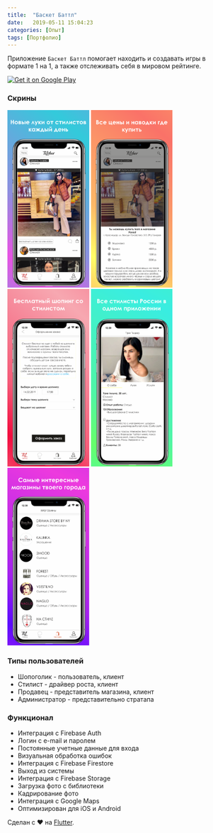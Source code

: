 ```yaml
---
title:  "Баскет Баттл"
date:   2019-05-11 15:04:23
categories: [Опыт]
tags: [Портфолио]
---
```


Приложение `Баскет Баттл` помогает находить и создавать игры в формате 1 на 1, а также отслеживать себя в мировом рейтинге. 

<a href='https://play.google.com/store/apps/details?id=ru.basketbattle.app'><img alt='Get it on Google Play' src='https://play.google.com/intl/en_us/badges/images/generic/en_badge_web_generic.png' width="200px"/></a>

### Скрины

<img src="/images/blog/2019/tilcher/1.png" height="400em" />
<img src="/images/blog/2019/tilcher/2.png" height="400em" />
<img src="/images/blog/2019/tilcher/3.png" height="400em" />
<img src="/images/blog/2019/tilcher/4.png" height="400em" />
<img src="/images/blog/2019/tilcher/5.png" height="400em" />


### Типы пользователей

* Шопоголик - пользователь, клиент
* Стилист - драйвер роста, клиент
* Продавец - представитель магазина, клиент
* Администратор - представительно стратапа

### Функционал

* Интеграция с Firebase Auth
* Логин с e-mail и паролем
* Постоянные учетные данные для входа
* Визуальная обработка ошибок
* Интеграция с Firebase Firestore
* Выход из системы
* Интеграция с Firebase Storage
* Загрузка фото с библиотеки
* Кадрирование фото
* Интеграция с Google Maps
* Оптимизирован для iOS и Android


Сделан с ❤️ на <a href="https://flutter.dev">Flutter</a>.
